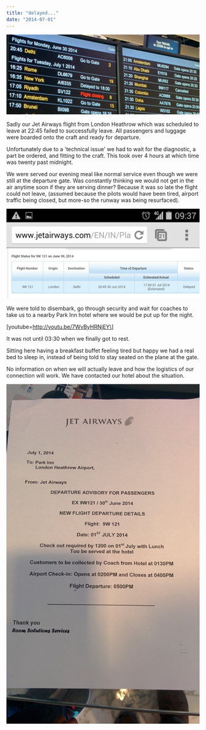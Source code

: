 ```yaml
---
title: "delayed..."
date: "2014-07-01"
---
```


![Heathrow Flight Board Delayed flight](images/IMG_20140701_163325-e1404581414300-1024x424.jpg)

Sadly our Jet Airways flight from London Heathrow which was scheduled to leave at 22:45 failed to successfully leave. All passengers and luggage were boarded onto the craft and ready for departure.

Unfortunately due to a 'technical issue' we had to wait for the diagnostic, a part be ordered, and fitting to the craft. This took over 4 hours at which time was twenty past midnight.

We were served our evening meal like normal service even though we were still at the departure gate. Was constantly thinking we would not get in the air anytime soon if they are serving dinner? Because it was so late the flight could not leave, (assumed because the pilots would have been tired, airport traffic being closed, but more-so the runway was being resurfaced).

![wpid-wp-1404207672022.jpeg](images/wpid-wp-1404207672022-1024x475.jpeg)

We were told to disembark, go through security and wait for coaches to take us to a nearby Park Inn hotel where we would be put up for the night.

\[youtube=http://youtu.be/7WvByHRNjEY\]

It was not until 03:30 when we finally got to rest.

Sitting here having a breakfast buffet feeling tired but happy we had a real bed to sleep in, instead of being told to stay seated on the plane at the gate.

No information on when we will actually leave and how the logistics of our connection will work. We have contacted our hotel about the situation.

[![IMG_20140701_094757](images/IMG_20140701_094757-583x1024.jpg)](http://gonetraveling.me/wp-content/uploads/2014/07/IMG_20140701_094757.jpg)
